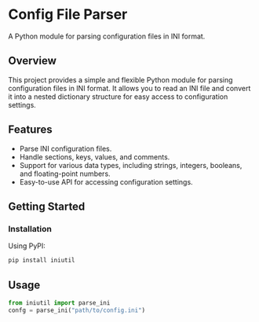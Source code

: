# Config File Parser

A Python module for parsing configuration files in INI format.

## Overview

This project provides a simple and flexible Python module for parsing configuration files in INI format. It allows you to read an INI file and convert it into a nested dictionary structure for easy access to configuration settings.

## Features

- Parse INI configuration files.
- Handle sections, keys, values, and comments.
- Support for various data types, including strings, integers, booleans, and floating-point numbers.
- Easy-to-use API for accessing configuration settings.

## Getting Started

### Installation

Using PyPI:

```bash
pip install iniutil
```

## Usage
```python
from iniutil import parse_ini
confg = parse_ini("path/to/config.ini")
```